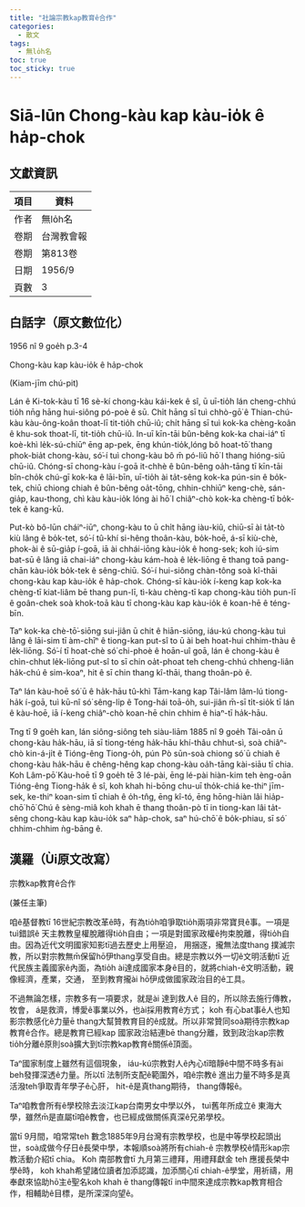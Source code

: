 ```yaml
---
title: "社論宗教kap教育ê合作"
categories:
  - 散文
tags:
  - 無lo̍h名
toc: true
toc_sticky: true
---
```


# Siā-lūn Chong-kàu kap kàu-io̍k ê ha̍p-chok

## 文獻資訊

| 項目 | 資料 |
|---|---|
| 作者 | 無lo̍h名 |
| 卷期 | 台灣教會報 |
| 卷期 | 第813卷 |
| 日期 | 1956/9 |
| 頁數 | 3 |

## 白話字（原文數位化）

1956 nî 9 goe̍h p.3-4

Chong-kàu kap kàu-io̍k ê ha̍p-chok

(Kiam-jīm chú-pit)

Lán ê Ki-tok-kàu tī 16 sè-kí chong-kàu kái-kek ê sî, ū uī-tio̍h lán cheng-chhú tio̍h nn̄g hāng hui-siông pó-poè ê sū. Chi̍t hāng sī tuì chhò-gō͘ ê Thian-chú-kàu kàu-ông-koân thoat-lī tit-tio̍h chū-iû; chi̍t hāng sī tuì kok-ka chèng-koân ê khu-sok thoat-lī, tit-tio̍h chū-iû. In-uī kīn-tāi bûn-bêng kok-ka chai-iáⁿ tī koè-khì le̍k-sú-chiūⁿ ēng ap-pek, ēng khún-tio̍k,lóng bô hoat-tō͘ thang phok-bia̍t chong-kàu, só͘-í tuì chong-kàu bô m̄ pó-liû hō͘ I thang hióng-siū chū-iû. Chóng-sī chong-kàu í-goā it-chhè ê bûn-bêng oa̍h-tāng tī kīn-tāi bîn-cho̍k chú-gī kok-ka ê lāi-bīn, uī-tio̍h ài ta̍t-sêng kok-ka pún-sin ê bo̍k-tek, chiū chiong chiah ê bûn-bêng oa̍t-tōng, chhin-chhiūⁿ keng-chè, sán-gia̍p, kau-thong, chì kàu kàu-io̍k lóng ài hō͘ I chiâⁿ-chò kok-ka chèng-tī bo̍k-tek ê kang-kū.

Put-kò bô-lūn cháiⁿ-iūⁿ, chong-kàu to ū chi̍t hāng iàu-kiû, chiū-sī ài ta̍t-tò kiù lâng ê bo̍k-tet, só͘-í tû-khí si-hêng thoân-kàu, bo̍k-hoē, á-sī kiù-chè, phok-ài ê sū-gia̍p í-goā, iā ài chhái-iōng kàu-io̍k ê hong-sek; koh iú-sim bat-sū ê lâng iā chai-iáⁿ chong-kàu kám-hoà ê le̍k-liōng ē thang toā pang-chān kàu-io̍k bo̍k-tek ê sêng-chiū. Só͘-í hui-siông chàn-tông soà kî-thāi chong-kàu kap kàu-io̍k ê ha̍p-chok. Chóng-sī kàu-io̍k í-keng kap kok-ka chèng-tī kiat-liâm bē thang pun-lī, tì-kàu chèng-tī kap chong-kàu tio̍h pun-lī ê goân-chek soà khok-toā kàu tī chong-kàu kap kàu-io̍k ê koan-hē ê téng-bīn.

Taⁿ kok-ka chè-tō͘-siōng sui-jiân ū chit ê hiān-siōng, iáu-kú chong-kàu tuì lâng ê lāi-sim tī àm-chīⁿ ê tiong-kan put-sî to ū ài beh hoat-hui chhim-thàu ê le̍k-liōng. Só͘-í tī hoat-chè só͘ chi-phoè ê hoān-uî goā, lán ê chong-kàu ê chìn-chhut le̍k-liōng put-sî to sī chin oa̍t-phoat teh cheng-chhú chheng-liân ha̍k-chú ê sim-koaⁿ, hit ê sī chin thang kî-thāi, thang thoân-pò ê.

Taⁿ lán kàu-hoē só͘ ū ê ha̍k-hāu tû-khì Tām-kang kap Tâi-lâm lâm-lú tiong-ha̍k í-goā, tuì kū-nî só͘ sêng-li̍p ê Tong-hái toā-o̍h, sui-jiân m̄-sī ti̍t-sio̍k tī lán ê kàu-hoē, iā í-keng chiâⁿ-chò koan-hē chin chhim ê hiaⁿ-tī ha̍k-hāu.

Tng tī 9 goe̍h kan, lán siông-siông teh siàu-liām 1885 nî 9 goe̍h Tâi-oân ū chong-kàu ha̍k-hāu, iā sī tiong-téng ha̍k-hāu khí-thâu chhut-sì, soà chiâⁿ-chò kin-á-ji̍t ê Tióng-êng Tiong-o̍h, pún Pò sūn-soà chiong só͘ ū chiah ê chong-kàu ha̍k-hāu ê chêng-hêng kap chong-kàu oa̍h-tāng kài-siāu tī chia. Koh Lâm-pō͘ Kàu-hoē tī 9 goe̍h tē 3 lé-pài, ēng lé-pài hiàn-kim teh èng-oān Tióng-êng Tiong-ha̍k ê sî, koh khah hi-bōng chu-uī tho̍k-chiá ke-thiⁿ jīm-sek, ke-thiⁿ koan-sim tī chiah ê o̍h-tn̂g, ēng kî-tó, ēng hōng-hiàn lâi hia̍p-chō͘ hō͘ Chú ê sèng-miâ koh khah ē thang thoân-pò tī in tiong-kan lâi ta̍t-sêng chong-kàu kap kàu-io̍k saⁿ ha̍p-chok, saⁿ hú-chō͘ ê bo̍k-phiau, sī só͘ chhim-chhim ǹg-bāng ê.

## 漢羅（Ùi原文改寫）

宗教kap教育ê合作

(兼任主筆)

咱ê基督教tī 16世紀宗教改革ê時，有為tio̍h咱爭取tio̍h兩項非常寶貝ê事。一項是tuì錯誤ê 天主教教皇權脫離得tio̍h自由；一項是對國家政權ê拘束脫離，得tio̍h自由。因為近代文明國家知影tī過去歷史上用壓迫， 用捆逐，攏無法度thang 撲滅宗教，所以對宗教無m̄保留hō͘伊thang享受自由。總是宗教以外一切ê文明活動tī 近代民族主義國家ê內面，為tio̍h ài達成國家本身ê目的，就將chiah-ê文明活動，親像經濟，產業，交通， 至到教育攏ài hō͘伊成做國家政治目的ê工具。

不過無論怎樣，宗教多有一項要求，就是ài 達到救人ê 目的，所以除去施行傳教， 牧會， á是救濟，博愛ê事業以外，也ài採用教育ê方式； koh 有心bat事ê人也知影宗教感化ê力量ē thang大幫贊教育目的ê成就。所以非常贊同soà期待宗教kap教育ê合作。總是教育已經kap 國家政治結連bē thang分離，致到政治kap宗教tio̍h分離ê原則soà擴大到tī宗教kap教育ê關係ê頂面。

Taⁿ國家制度上雖然有這個現象， iáu-kú宗教對人ê內心tī暗靜ê中間不時多有ài beh發揮深透ê力量。所以tī 法制所支配ê範圍外，咱ê宗教ê 進出力量不時多是真活潑teh爭取青年學子ê心肝， hit-ê是真thang期待， thang傳報ê。

Taⁿ咱教會所有ê學校除去淡江kap台南男女中學以外， tuì舊年所成立ê 東海大學，雖然m̄是直屬tī咱ê教會，也已經成做關係真深ê兄弟學校。

當tī 9月間，咱常常teh 數念1885年9月台灣有宗教學校，也是中等學校起頭出世，soà成做今仔日ê長榮中學，本報順soà將所有chiah-ê 宗教學校ê情形kap宗教活動介紹tī chia。 Koh 南部教會tī 九月第三禮拜，用禮拜獻金 teh 應援長榮中學ê時， koh khah希望諸位讀者加添認識，加添關心tī chiah-ê學堂，用祈禱，用奉獻來協助hō͘主ê聖名koh khah ē thang傳報tī in中間來達成宗教kap教育相合作，相輔助ê目標，是所深深向望ê。
